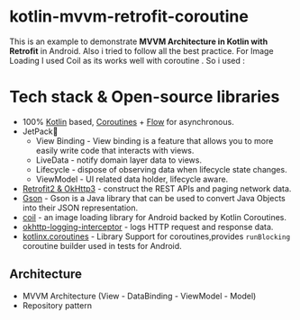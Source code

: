 # kotlin-mvvm-retrofit-coroutine
This is an example to demonstrate **MVVM Architecture in Kotlin with Retrofit** in Android. Also  i tried to follow all the best practice. 
For Image Loading I used Coil as its works well with coroutine . 
So i used :


# Tech stack & Open-source libraries

- 100% [Kotlin](https://kotlinlang.org/) based, [Coroutines](https://github.com/Kotlin/kotlinx.coroutines) + [Flow](https://kotlin.github.io/kotlinx.coroutines/kotlinx-coroutines-core/kotlinx.coroutines.flow/) for asynchronous.
- JetPack🚀
  - View Binding - View binding is a feature that allows you to more easily write code that interacts with views.
  - LiveData - notify domain layer data to views.
  - Lifecycle - dispose of observing data when lifecycle state changes.
  - ViewModel - UI related data holder, lifecycle aware.
- [Retrofit2 & OkHttp3](https://github.com/square/retrofit) - construct the REST APIs and paging network data.
- [Gson](https://github.com/google/gson) - Gson is a Java library that can be used to convert Java Objects into their JSON representation.
- [coil](https://github.com/coil-kt/coil) - an image loading library for Android backed by Kotlin Coroutines.
- [okhttp-logging-interceptor](https://github.com/square/okhttp/blob/master/okhttp-logging-interceptor/README.md) - logs HTTP request and response data.
- [kotlinx.coroutines](https://github.com/Kotlin/kotlinx.coroutines) - Library Support for coroutines,provides `runBlocking` coroutine builder used in tests
for Android.

## Architecture
- MVVM Architecture (View - DataBinding - ViewModel - Model)
- Repository pattern